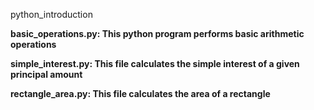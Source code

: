 <hi>python_introduction</h1>
<p><b>basic_operations.py:<b> This python program performs basic arithmetic operations</p>
<p><b>simple_interest.py:</b> This file calculates the simple interest of a given principal amount</p>
<p><b>rectangle_area.py:</b> This file calculates the area of a rectangle</p>